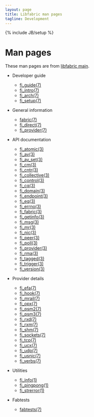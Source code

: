 ```yaml
---
layout: page
title: Libfabric man pages
tagline: Development
---
```

{% include JB/setup %}

# Man pages

These man pages are from [libfabric
main](https://github.com/ofiwg/libfabric/tree/main).

* Developer guide
  * [fi_guide(7)](fi_guide.7.html)
  * [fi_intro(7)](fi_intro.7.html)
  * [fi_arch(7)](fi_arch.7.html)
  * [fi_setup(7)](fi_setup.7.html)

* General information
  * [fabric(7)](fabric.7.html)
  * [fi_direct(7)](fi_direct.7.html)
  * [fi_provider(7)](fi_provider.7.html)

* API documentation
  * [fi_atomic(3)](fi_atomic.3.html)
  * [fi_av(3)](fi_av.3.html)
  * [fi_av_set(3)](fi_av_set.3.html)
  * [fi_cm(3)](fi_cm.3.html)
  * [fi_cntr(3)](fi_cntr.3.html)
  * [fi_collective(3)](fi_collective.3.html)
  * [fi_control(3)](fi_control.3.html)
  * [fi_cq(3)](fi_cq.3.html)
  * [fi_domain(3)](fi_domain.3.html)
  * [fi_endpoint(3)](fi_endpoint.3.html)
  * [fi_eq(3)](fi_eq.3.html)
  * [fi_errno(3)](fi_errno.3.html)
  * [fi_fabric(3)](fi_fabric.3.html)
  * [fi_getinfo(3)](fi_getinfo.3.html)
  * [fi_msg(3)](fi_msg.3.html)
  * [fi_mr(3)](fi_mr.3.html)
  * [fi_nic(3)](fi_nic.3.html)
  * [fi_peer(3)](fi_peer.3.html)
  * [fi_poll(3)](fi_poll.3.html)
  * [fi_provider(3)](fi_provider.3.html)
  * [fi_rma(3)](fi_rma.3.html)
  * [fi_tagged(3)](fi_tagged.3.html)
  * [fi_trigger(3)](fi_trigger.3.html)
  * [fi_version(3)](fi_version.3.html)

* Provider details
  * [fi_efa(7)](fi_efa.7.html)
  * [fi_hook(7)](fi_hook.7.html)
  * [fi_mrail(7)](fi_mrail.7.html)
  * [fi_opx(7)](fi_opx.7.html)
  * [fi_psm2(7)](fi_psm2.7.html)
  * [fi_psm3(7)](fi_psm3.7.html)
  * [fi_rxd(7)](fi_rxd.7.html)
  * [fi_rxm(7)](fi_rxm.7.html)
  * [fi_shm(7)](fi_shm.7.html)
  * [fi_sockets(7)](fi_sockets.7.html)
  * [fi_tcp(7)](fi_tcp.7.html)
  * [fi_ucx(7)](fi_ucx.7.html)
  * [fi_udp(7)](fi_udp.7.html)
  * [fi_usnic(7)](fi_usnic.7.html)
  * [fi_verbs(7)](fi_verbs.7.html)

* Utilities
  * [fi_info(1)](fi_info.1.html)
  * [fi_pingpong(1)](fi_pingpong.1.html)
  * [fi_strerror(1)](fi_strerror.1.html)

* Fabtests
  * [fabtests(7)](fabtests.7.html)
